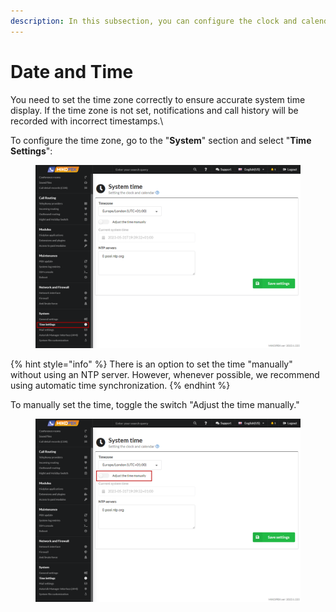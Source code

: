 ```yaml
---
description: In this subsection, you can configure the clock and calendar settings.
---
```


# Date and Time

You need to set the time zone correctly to ensure accurate system time display. If the time zone is not set, notifications and call history will be recorded with incorrect timestamps.\


To configure the time zone, go to the "**System**" section and select "**Time Settings**":

<figure><img src="../../.gitbook/assets/3 (11).png" alt=""><figcaption></figcaption></figure>

{% hint style="info" %}
There is an option to set the time "manually" without using an NTP server. However, whenever possible, we recommend using automatic time synchronization.
{% endhint %}

To manually set the time, toggle the switch "Adjust the time manually."

<figure><img src="../../.gitbook/assets/4 (14).png" alt=""><figcaption></figcaption></figure>
